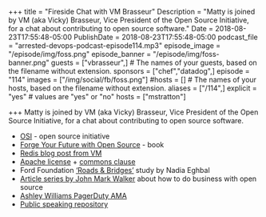 +++
title = "Fireside Chat with VM Brasseur"
Description = "Matty is joined by VM (aka Vicky) Brasseur, Vice President of the Open Source Initiative, for a chat about contributing to open source software."
Date = 2018-08-23T17:55:48-05:00
PublishDate = 2018-08-23T17:55:48-05:00
podcast_file = "arrested-devops-podcast-episode114.mp3"
episode_image = "/episode/img/foss.png"
episode_banner = "/episode/img/foss-banner.png"
guests = ["vbrasseur",] # The names of your guests, based on the filename without extension.
sponsors = ["chef","datadog",]
episode = "114"
images = ["/img/social/fb/foss.png"]
#hosts = [] # The names of your hosts, based on the filename without extension.
aliases = ["/114",]
explicit = "yes" # values are "yes" or "no"
hosts = ["mstratton"]

+++
Matty is joined by VM (aka Vicky) Brasseur, Vice President of the Open Source Initiative, for a chat about contributing to open source software.

- [OSI](https://opensource.org/) - open source initiative
- [Forge Your Future with Open Source](https://fossforge.com) - book
- [Redis blog post from VM](https://anonymoushash.vmbrasseur.com/2018/08/21/redis-labs-and-the-questionable-business-decision/)
- [Apache license](https://opensource.org/licenses/Apache-2.0)  + [commons clause](http://commonsclause.com)
- Ford Foundation [‘Roads & Bridges’](https://www.fordfoundation.org/about/library/reports-and-studies/roads-and-bridges-the-unseen-labor-behind-our-digital-infrastructure/) study by Nadia Eghbal
- [Article series by John Mark Walker](https://www.linux.com/news/how-make-money-open-source-platforms) about how to do business with open source
- [Ashley Williams PagerDuty AMA](https://www.youtube.com/watch?v=-MlqJorxtt0)
- [Public speaking repository](https://github.com/vmbrasseur/public_speaking)
